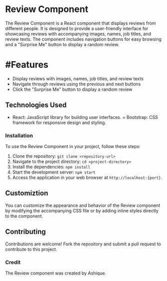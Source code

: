 # Review Component
The Review Component is a React component that displays reviews from different people. It is designed to provide a user-friendly interface for showcasing reviews with accompanying images, names, job titles, and review texts. The component includes navigation buttons for easy browsing and a "Surprise Me" button to display a random review.

# #Features
- Display reviews with images, names, job titles, and review texts
- Navigate through reviews using the previous and next buttons
- Click the "Surprise Me" button to display a random review
## Technologies Used
- React: JavaScript library for building user interfaces.
= Bootstrap: CSS framework for responsive design and styling.
### Installation
To use the Review Component in your project, follow these steps:
1. Clone the repository: `git clone <repository-url>`
2. Navigate to the project directory: `cd <project-directory>`
3. Install the dependencies: `npm install`
4. Start the development server: `npm start`
5. Access the application in your web browser at `http://localhost:{port}`.

## Customiztion
You can customize the appearance and behavior of the Review component by modifying the accompanying CSS file or by adding inline styles directly to the component.

## Contributing
Contributions are welcome! Fork the repository and submit a pull request to contribute to this project.

### Credit
The Review component was created by Ashique.


